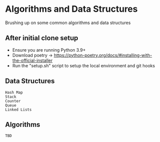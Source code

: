 # Algorithms and Data Structures
Brushing up on some common algorithms and data structures


## After initial clone setup

- Ensure you are running Python 3.9+
- Download poetry -> https://python-poetry.org/docs/#installing-with-the-official-installer
- Run the "setup.sh" script to setup the local environment and git hooks

## Data Structures
    Hash Map
    Stack
    Counter
    Queue
    Linked Lists


## Algorithms
    TBD
